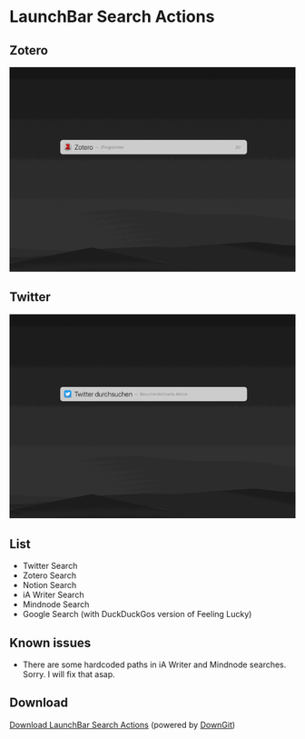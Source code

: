 # LaunchBar Search Actions
## Zotero

<img src="zotero.gif" width="600"/> 

## Twitter

<img src="twitter.gif" width="600"/> 

## List 

- Twitter Search
- Zotero Search
- Notion Search
- iA Writer Search 
- Mindnode Search
- Google Search (with DuckDuckGos version of Feeling Lucky)

## Known issues
- There are some hardcoded paths in iA Writer and Mindnode searches. Sorry. I will fix that asap.

## Download

[Download LaunchBar Search Actions](https://minhaskamal.github.io/DownGit/#/home?url=https://github.com/Ptujec/LaunchBar/tree/master/Search-Actions) (powered by [DownGit](https://github.com/MinhasKamal/DownGit))
